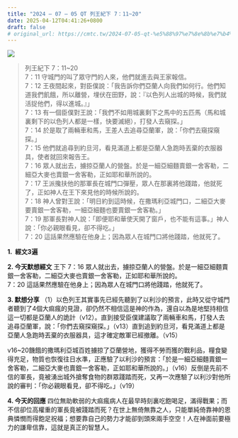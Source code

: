 ```yaml
---
title: "2024 – 07 – 05 QT 列王紀下 7：11~20"
date: 2025-04-12T04:41:26+0800
draft: false
# original_url: https://cmtc.tw/2024-07-05-qt-%e5%88%97%e7%8e%8b%e7%b4%80%e4%b8%8b-7%ef%bc%9a1120
---
```


![](/images/qt.jpg)
> 列王紀下 7：11\~20  
> 7：11 守城門的叫了眾守門的人來，他們就進去與王家報信。  
> 7：12 王夜間起來，對臣僕說：「我告訴你們亞蘭人向我們如何行。他們知道我們飢餓，所以離營，埋伏在田野，說：『以色列人出城的時候，我們就活捉他們，得以進城。』」  
> 7：13 有一個臣僕對王說：「我們不如用城裏剩下之馬中的五匹馬（馬和城裏剩下的以色列人都是一樣，快要滅絕），打發人去窺探。」  
> 7：14 於是取了兩輛車和馬，王差人去追尋亞蘭軍，說：「你們去窺探窺探。」  
> 7：15 他們就追尋到約旦河，看見滿道上都是亞蘭人急跑時丟棄的衣服器具，使者就回來報告王。  
> 7：16 眾人就出去，擄掠亞蘭人的營盤。於是一細亞細麵賣銀一舍客勒，二細亞大麥也賣銀一舍客勒，正如耶和華所說的。  
> 7：17 王派攙扶他的那軍長在城門口彈壓，眾人在那裏將他踐踏，他就死了，正如神人在王下來見他的時候所說的。  
> 7：18 神人曾對王說：「明日約到這時候，在撒瑪利亞城門口，二細亞大麥要賣銀一舍客勒，一細亞細麵也要賣銀一舍客勒。」  
> 7：19 那軍長對神人說：「即便耶和華使天開了窗戶，也不能有這事。」神人說：「你必親眼看見，卻不得吃。」  
> 7：20 這話果然應驗在他身上；因為眾人在城門口將他踐踏，他就死了。

**1.  經文3遍**

**2. 今天默想經文**
王下 7：16 眾人就出去，擄掠亞蘭人的營盤。於是一細亞細麵賣銀一舍客勒，二細亞大麥也賣銀一舍客勒，正如耶和華所說的。  
7：20 這話果然應驗在他身上；因為眾人在城門口將他踐踏，他就死了。

**3. 默想分享**
（1）以色列王其實事先已經先聽到了以利沙的預言，此時又從守城門者聽到了4個大痲瘋的見證，卻仍然不相信這是神的作為，還自以為是地堅持相信這一切都是亞蘭人的詭計（v12）。直到接受臣僕建議取了兩輛車和馬，打發人去追尋亞蘭軍，說：「你們去窺探窺探。」（v13）直到追到約旦河，看見滿道上都是亞蘭人急跑時丟棄的衣服器具，這才確定敵軍已經撤離。（v15）

v16\~20饑餓的撒瑪利亞城百姓擄掠了亞蘭營地，獲得不勞而獲的戰利品，糧食變得充足，物質也恢復往日水準，正應驗了以利沙的預言：「於是一細亞細麵賣銀一舍客勒，二細亞大麥也賣銀一舍客勒，正如耶和華所說的。」（v16）反倒是先前不信的軍長，竟被湧出城外搶奪食物的群眾踐踏而死，又再一次應驗了以利沙對他所說的審判：「你必親眼看見，卻不得吃。」（v19）

**4. 今天的回應**
四位無助軟弱的大痲瘋病人在最早時刻裏吃飽喝足，滿得戰果；而不信卻位高權重的軍長竟被踐踏而死？在世上無倚無靠之人，只能單純倚靠神的恩典憐憫而得飽足祝福；想要靠自己的勢力才能卻到頭來兩手空空！人在神面前要極力的謙卑信靠，這就是真正的智慧人。

